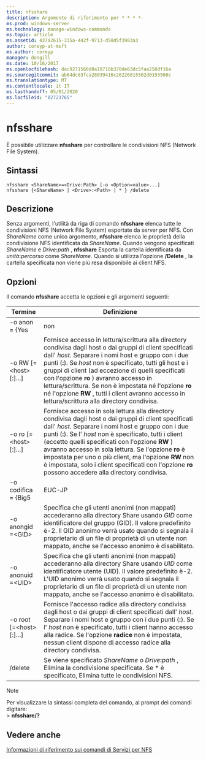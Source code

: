```yaml
---
title: nfsshare
description: Argomento di riferimento per * * * *-
ms.prod: windows-server
ms.technology: manage-windows-commands
ms.topic: article
ms.assetid: 437a2615-335a-442f-9713-d50d5f3983a3
author: coreyp-at-msft
ms.author: coreyp
manager: dongill
ms.date: 10/16/2017
ms.openlocfilehash: dac9271568d8a18718b378de63dc5faa258df16a
ms.sourcegitcommit: ab64dc83fca28039416c26226815502d0193500c
ms.translationtype: MT
ms.contentlocale: it-IT
ms.lasthandoff: 05/01/2020
ms.locfileid: "82723765"
---
```

# <a name="nfsshare"></a>nfsshare



È possibile utilizzare **nfsshare** per controllare le condivisioni NFS (Network File System).

## <a name="syntax"></a>Sintassi

```
nfsshare <ShareName>=<Drive:Path> [-o <Option=value>...]
nfsshare {<ShareName> | <Drive>:<Path> | * } /delete
```

## <a name="description"></a>Descrizione

Senza argomenti, l'utilità da riga di comando **nfsshare** elenca tutte le condivisioni NFS (Network File System) esportate da server per NFS. Con *ShareName* come unico argomento, **nfsshare** elenca le proprietà della condivisione NFS identificata da *ShareName*. Quando vengono specificati *ShareName* e <em>Drive</em>**:**<em>path</em> , **nfsshare** Esporta la cartella identificata da <em>unità</em>**:**<em>percorso</em> come *ShareName*. Quando si utilizza l'opzione **/Delete** , la cartella specificata non viene più resa disponibile ai client NFS.

## <a name="options"></a>Opzioni

Il comando **nfsshare** accetta le opzioni e gli argomenti seguenti:


|             Termine              |                                                                                                                                                                                                                      Definizione                                                                                                                                                                                                                       |
|-------------------------------|-------------------------------------------------------------------------------------------------------------------------------------------------------------------------------------------------------------------------------------------------------------------------------------------------------------------------------------------------------------------------------------------------------------------------------------------------------|
|         -o anon = {Yes          |                                                                                                                                                                                                                          non                                                                                                                                                                                                                          |
|  -o RW [=\<host> [:<Host>]...]  |                       Fornisce accesso in lettura/scrittura alla directory condivisa dagli host o dai gruppi di client specificati dall' *host*. Separare i nomi host e gruppo con i due punti (**:**). Se *host* non è specificato, tutti gli host e i gruppi di client (ad eccezione di quelli specificati con l'opzione **ro** ) avranno accesso in lettura/scrittura. Se non è impostata né l'opzione **ro** né l'opzione **RW** , tutti i client avranno accesso in lettura/scrittura alla directory condivisa.                       |
|  -o ro [=\<host> [:<Host>]...]  | Fornisce accesso in sola lettura alla directory condivisa dagli host o dai gruppi di client specificati dall' *host*. Separare i nomi host e gruppo con i due punti (**:**). Se l' *host* non è specificato, tutti i client (eccetto quelli specificati con l'opzione **RW** ) avranno accesso in sola lettura. Se l'opzione **ro** è impostata per uno o più client, ma l'opzione **RW** non è impostata, solo i client specificati con l'opzione **ro** possono accedere alla directory condivisa. |
|       -o codifica = {Big5       |                                                                                                                                                                                                                        EUC-JP                                                                                                                                                                                                                         |
|       -o anongid =\<GID>       |                                                                                     Specifica che gli utenti anonimi (non mappati) accederanno alla directory Share usando *GID* come identificatore del gruppo (GID). Il valore predefinito è-2. Il GID anonimo verrà usato quando si segnala il proprietario di un file di proprietà di un utente non mappato, anche se l'accesso anonimo è disabilitato.                                                                                      |
|      -o anonuid =\<UID>       |                                                                                      Specifica che gli utenti anonimi (non mappati) accederanno alla directory Share usando *UID* come identificatore utente (UID). Il valore predefinito è-2. L'UID anonimo verrà usato quando si segnala il proprietario di un file di proprietà di un utente non mappato, anche se l'accesso anonimo è disabilitato.                                                                                      |
| -o root [=\<host> [:<Host>]...] |                                                                         Fornisce l'accesso radice alla directory condivisa dagli host o dai gruppi di client specificati dall' *host*. Separare i nomi host e gruppo con i due punti (**:**). Se l' *host* non è specificato, tutti i client hanno accesso alla radice. Se l'opzione **radice** non è impostata, nessun client dispone di accesso radice alla directory condivisa.                                                                         |
|            /delete            |                                                                                                                                                       Se viene specificato *ShareName* o <em>Drive</em>**:**<em>path</em> , Elimina la condivisione specificata. Se \* è specificato, Elimina tutte le condivisioni NFS.                                                                                                                                                       |

> [!NOTE]
> Per visualizzare la sintassi completa del comando, al prompt dei comandi digitare:</br>> **nfsshare/?**

## <a name="see-also"></a>Vedere anche

[Informazioni di riferimento sui comandi di Servizi per NFS](services-for-network-file-system-command-reference.md)